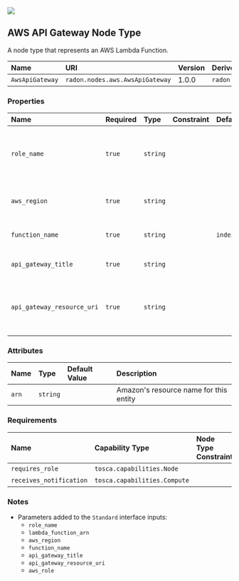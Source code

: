 ![](https://img.shields.io/badge/Status:-DEVELOPMENT-red)

## AWS API Gateway Node Type

A node type that represents an AWS Lambda Function.

| Name | URI | Version | Derived From |
|:---- |:--- |:------- |:------------ |
| `AwsApiGateway` | `radon.nodes.aws.AwsApiGateway` | 1.0.0 | `radon.nodes.abstract.ApiGateway` |

### Properties

| Name | Required | Type | Constraint | Default Value | Description |
|:---- |:-------- |:---- |:---------- |:------------- |:----------- |
| `role_name` | `true` | `string` |  |   | The Amazon Resource Name (ARN) of the execution role |
| `aws_region` | `true` | `string` |  |   | The selected Amazon region |
| `function_name` | `true` | `string` |  | `index.handler` | The name of the lambda function |
| `api_gateway_title` | `true` | `string` |  |   | Name of the API gateway region |
| `api_gateway_resource_uri` | `true` | `string` |  |   | The amount of concurrency that your function has access to |

### Attributes

| Name | Type | Default Value | Description |
|:---- |:---- |:------------- |:----------- |
| `arn` | `string` |   | Amazon's resource name for this entity |

### Requirements

| Name | Capability Type | Node Type Constraint | Relationship Type | Occurrences |
|:---- |:--------------- |:-------------------- |:----------------- |:------------|
| `requires_role` | `tosca.capabilities.Node` |  | `tosca.relationships.DependsOn` | [1, 1] |
| `receives_notification` | `tosca.capabilities.Compute` |  | `tosca.relationships.DependsOn` | [1, 1] |

### Notes

* Parameters added to the `Standard` interface inputs:
    * `role_name`
    * `lambda_function_arn`
    * `aws_region`
    * `function_name`
    * `api_gateway_title`
    * `api_gateway_resource_uri`
    * `aws_role`
